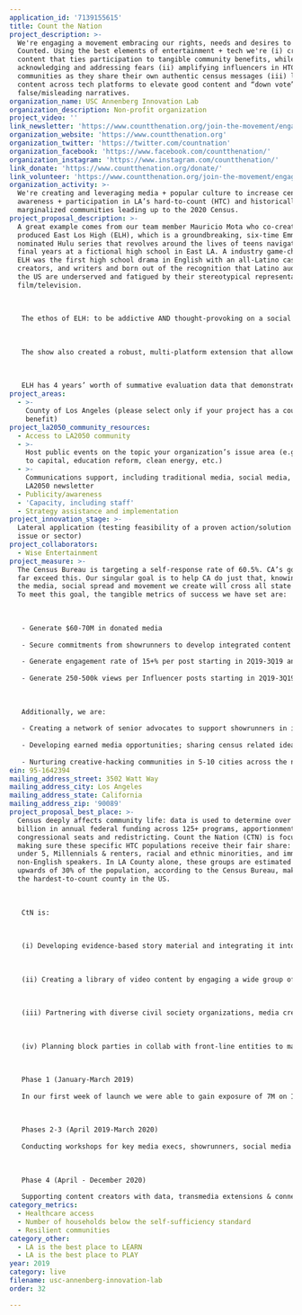 ```yaml
---
application_id: '7139155615'
title: Count the Nation
project_description: >-
  We're engaging a movement embracing our rights, needs and desires to Be
  Counted. Using the best elements of entertainment + tech we're (i) creating
  content that ties participation to tangible community benefits, while
  acknowledging and addressing fears (ii) amplifying influencers in HTC
  communities as they share their own authentic census messages (iii) leveraging
  content across tech platforms to elevate good content and “down vote”
  false/misleading narratives.
organization_name: USC Annenberg Innovation Lab
organization_description: Non-profit organization
project_video: ''
link_newsletter: 'https://www.countthenation.org/join-the-movement/engage/'
organization_website: 'https://www.countthenation.org'
organization_twitter: 'https://twitter.com/countnation'
organization_facebook: 'https://www.facebook.com/countthenation/'
organization_instagram: 'https://www.instagram.com/countthenation/'
link_donate: 'https://www.countthenation.org/donate/'
link_volunteer: 'https://www.countthenation.org/join-the-movement/engage/'
organization_activity: >-
  We're creating and leveraging media + popular culture to increase census
  awareness + participation in LA’s hard-to-count (HTC) and historically
  marginalized communities leading up to the 2020 Census.
project_proposal_description: >-
  A great example comes from our team member Mauricio Mota who co-created and
  produced East Los High (ELH), which is a groundbreaking, six-time Emmy
  nominated Hulu series that revolves around the lives of teens navigating their
  final years at a fictional high school in East LA. A industry game-changer,
  ELH was the first high school drama in English with an all-Latino cast,
  creators, and writers and born out of the recognition that Latino audiences in
  the US are underserved and fatigued by their stereotypical representation in
  film/television. 
   
   
   
   The ethos of ELH: to be addictive AND thought-provoking on a social level matches the DNA of CtN. The team behind ELH used research & meaningful partnerships with >25 local & national non-profits to inform the development and production of the show. Connecting to the community and “on-the-ground” experts helped them and will help us keep a finger on the pulse of what is most important to the audience and what will compel HTC groups to participate in the census. Through these partnerships, the show was able to thoughtfully cover important issues that were deeply impactful to their audience.
   
   
   
   The show also created a robust, multi-platform extension that allowed fans to take direct action on social issues featured. For instance, ELH partnered with Voto Latino to do a comprehensive voter registration campaign in the show and online in advance of the 2016 election season. One fan later posted: "I am currently waiting in line to vote because of East Los High." This method of creating content that is compelling, accessible and actionable is key to our ability to reach the breadth of HTC communities with authentic messaging. 
   
   
   
   ELH has 4 years’ worth of summative evaluation data that demonstrates the show’s significant impact on viewers. During the 1st month that ELH aired, more than 27K people clicked through to Planned Parenthood’s website from eastloshigh.com, and direct traffic to StayTeen.org (a website that informs teens on sex, relationships, and birth control) increased by 53%. Most notable from the research was that transmedia was the most effective format of narrative presentation, significantly over and above all other formats in educating participants about condom use.
project_areas:
  - >-
    County of Los Angeles (please select only if your project has a countywide
    benefit)
project_la2050_community_resources:
  - Access to LA2050 community
  - >-
    Host public events on the topic your organization’s issue area (e.g. access
    to capital, education reform, clean energy, etc.) 
  - >-
    Communications support, including traditional media, social media, and
    LA2050 newsletter
  - Publicity/awareness
  - 'Capacity, including staff'
  - Strategy assistance and implementation
project_innovation_stage: >-
  Lateral application (testing feasibility of a proven action/solution to a new
  issue or sector)
project_collaborators:
  - Wise Entertainment
project_measure: >-
  The Census Bureau is targeting a self-response rate of 60.5%. CA’s goal is to
  far exceed this. Our singular goal is to help CA do just that, knowing that
  the media, social spread and movement we create will cross all state borders.
  To meet this goal, the tangible metrics of success we have set are: 
   
   
   
   - Generate $60-70M in donated media
   
   - Secure commitments from showrunners to develop integrated content - across 6-10 properties - to inform and activate audiences.
   
   - Generate engagement rate of 15+% per post starting in 2Q19-3Q19 and grow to 30% in 4Q19-4Q20.
   
   - Generate 250-500k views per Influencer posts starting in 2Q19-3Q19 and grow to 1 million views minimum in 4Q19-4Q20.
   
   
   
   Additionally, we are: 
   
   - Creating a network of senior advocates to support showrunners in including census content in their programs
   
   - Developing earned media opportunities; sharing census related ideas and data with news organizations 
   
   - Nurturing creative-hacking communities in 5-10 cities across the nation; in partnership with the US Census Bureau’s Open Innovation Lab
ein: 95-1642394
mailing_address_street: 3502 Watt Way
mailing_address_city: Los Angeles
mailing_address_state: California
mailing_address_zip: '90089'
project_proposal_best_place: >-
  Census deeply affects community life: data is used to determine over $800
  billion in annual federal funding across 125+ programs, apportionment of
  congressional seats and redistricting. Count the Nation (CTN) is focused on
  making sure these specific HTC populations receive their fair share: children
  under 5, Millennials & renters, racial and ethnic minorities, and immigrants /
  non-English speakers. In LA County alone, these groups are estimated to be
  upwards of 30% of the population, according to the Census Bureau, making it
  the hardest-to-count county in the US. 
   
    
   
   CtN is:
   
   
   
   (i) Developing evidence-based story material and integrating it into the work of entertainment media leaders, social media influencers, and content creators. Some examples of the media we are and will spur: long form (e.g. scripted/unscripted TV shows, movies) and short form (e.g. infographics, trivia, surveys, short movies for digital and social channels, news articles) content.
   
   
   
   (ii) Creating a library of video content by engaging a wide group of influencers to create short form content around select themes and messages, and create paths of action for audiences who want to mobilize on a personal scale (e.g. create their own content, take a pledge to be a census advocate in their communities). 
   
   
   
   (iii) Partnering with diverse civil society organizations, media creators, and technology companies to create large quantities of content optimized for digital spread.
   
   
   
   (iv) Planning block parties in collab with front-line entities to make filling out the census fun. At these parties, census advocates will offer assistance in filling out the digital or paper forms and will answer questions about the impact and perceived risks included in participation. We will acknowledge the very real fear of an enumerator knocking on doors and turn these block party events into a communal moment of unity. 
   
   
   
   Phase 1 (January-March 2019)
   
   In our first week of launch we were able to gain exposure of 7M on Instagram alone. We have also seeded and launched various creative + tech communities focused on creating and spreading census content in Los Angeles and beyond. So far these have yielded spreadable media in the form memes, shorts, and we have plans for diverse and longer pieces in the works (e.g. a modern-day census focused Schoolhouse Rocks). 
   
   
   
   Phases 2-3 (April 2019-March 2020)
   
   Conducting workshops for key media execs, showrunners, social media platforms, influencers and major guilds to seed content. Continuing online social campaigns with 16 -20+ content drops/month. Growing Influencer campaigns & incorporating general audience campaigns & contests. Increasing HTC non-profit collabs. 
   
   
   
   Phase 4 (April - December 2020)
   
   Supporting content creators with data, transmedia extensions & connections with census and their partners. Increasing online social campaigns 24+ content drops/week. Growing audience campaigns to include B Corp brand collaborations. Community block party activation (April-May).
category_metrics:
  - Healthcare access
  - Number of households below the self-sufficiency standard
  - Resilient communities
category_other:
  - LA is the best place to LEARN
  - LA is the best place to PLAY
year: 2019
category: live
filename: usc-annenberg-innovation-lab
order: 32

---
```

